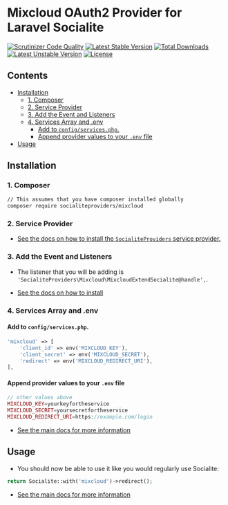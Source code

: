 # Mixcloud OAuth2 Provider for Laravel Socialite

[![Scrutinizer Code Quality](https://img.shields.io/scrutinizer/g/SocialiteProviders/Mixcloud.svg?style=flat-square)](https://scrutinizer-ci.com/g/SocialiteProviders/Mixcloud/?branch=master)
[![Latest Stable Version](https://img.shields.io/packagist/v/socialiteproviders/mixcloud.svg?style=flat-square)](https://packagist.org/packages/socialiteproviders/mixcloud)
[![Total Downloads](https://img.shields.io/packagist/dt/socialiteproviders/mixcloud.svg?style=flat-square)](https://packagist.org/packages/socialiteproviders/mixcloud)
[![Latest Unstable Version](https://img.shields.io/packagist/vpre/socialiteproviders/mixcloud.svg?style=flat-square)](https://packagist.org/packages/socialiteproviders/mixcloud)
[![License](https://img.shields.io/packagist/l/socialiteproviders/mixcloud.svg?style=flat-square)](https://packagist.org/packages/socialiteproviders/mixcloud)

<!-- START doctoc generated TOC please keep comment here to allow auto update -->
<!-- DON'T EDIT THIS SECTION, INSTEAD RE-RUN doctoc TO UPDATE -->
## Contents

- [Installation](#installation)
  - [1. Composer](#1-composer)
  - [2. Service Provider](#2-service-provider)
  - [3. Add the Event and Listeners](#3-add-the-event-and-listeners)
  - [4. Services Array and .env](#4-services-array-and-env)
    - [Add to `config/services.php`.](#add-to-configservicesphp)
    - [Append provider values to your `.env` file](#append-provider-values-to-your-env-file)
- [Usage](#usage)

<!-- END doctoc generated TOC please keep comment here to allow auto update -->


## Installation

### 1. Composer

```bash
// This assumes that you have composer installed globally
composer require socialiteproviders/mixcloud
```

### 2. Service Provider

* [See the docs on how to install the `SocialiteProviders` service provider.](https://github.com/SocialiteProviders/Manager#2-service-provider)


### 3. Add the Event and Listeners

* The listener that you will be adding is `'SocialiteProviders\Mixcloud\MixcloudExtendSocialite@handle',`.

* [See the docs on how to install](https://github.com/SocialiteProviders/Manager#3-add-the-event-and-listeners)

### 4. Services Array and .env

#### Add to `config/services.php`.

```php
'mixcloud' => [
    'client_id' => env('MIXCLOUD_KEY'),
    'client_secret' => env('MIXCLOUD_SECRET'),
    'redirect' => env('MIXCLOUD_REDIRECT_URI'),
],
```

#### Append provider values to your `.env` file

```php
// other values above
MIXCLOUD_KEY=yourkeyfortheservice
MIXCLOUD_SECRET=yoursecretfortheservice
MIXCLOUD_REDIRECT_URI=https://example.com/login
```

* [See the main docs for more information](https://github.com/SocialiteProviders/Manager#4-services-array-and-env)


## Usage

* You should now be able to use it like you would regularly use Socialite:

```php
return Socialite::with('mixcloud')->redirect();
```

* [See the main docs for more information](https://github.com/SocialiteProviders/Manager#usage)
